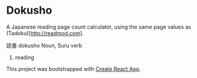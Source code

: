# Dokusho

A Japanese reading page count calculator, using the same page values as (Tadoku)[http://readmod.com].

読書 dokusho 
Noun, Suru verb
1. reading​

This project was bootstrapped with [Create React App](https://github.com/facebookincubator/create-react-app).
